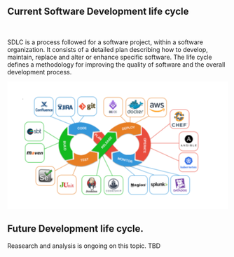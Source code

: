 
## Current Software Development life cycle

&nbsp;&nbsp;

SDLC is a process followed for a software project, within a software organization. It consists of a detailed plan describing how to develop, maintain, replace and alter or enhance specific software. The life cycle defines a methodology for improving the quality of software and the overall development process.

![alt text](../img/devops.PNG)


## Future Development life cycle.


Reasearch and analysis is ongoing on this topic. TBD